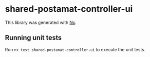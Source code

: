 # shared-postamat-controller-ui

This library was generated with [Nx](https://nx.dev).

## Running unit tests

Run `nx test shared-postamat-controller-ui` to execute the unit tests.
